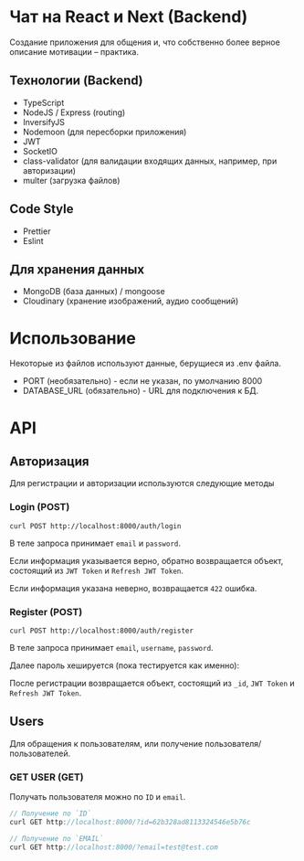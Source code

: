 # Чат на React и Next (Backend)

Создание приложения для общения и, что собственно более верное описание мотивации – практика.

## Технологии (Backend)

- TypeScript
- NodeJS / Express (routing)
- InversifyJS
- Nodemoon (для пересборки приложения)
- JWT
- SocketIO
- class-validator (для валидации входящих данных, например, при авторизации)
- multer (загрузка файлов)

## Code Style

- Prettier
- Eslint

## Для хранения данных

- MongoDB (база данных) / mongoose
- Cloudinary (хранение изображений, аудио сообщений)

# Использование

Некоторые из файлов используют данные, берущиеся из .env файла.

- PORT (необязательно) - если не указан, по умолчанию 8000
- DATABASE_URL (обязательно) - URL для подключения к БД.

# API

## Авторизация

Для регистрации и авторизации используются следующие методы

### Login (POST)

```
curl POST http://localhost:8000/auth/login
```

В теле запроса принимает `email` и `password`.

Если информация указывается верно, обратно возвращается объект, состоящий из `JWT Token` и `Refresh JWT Token`.

Если информация указана неверно, возвращается `422` ошибка.

### Register (POST)

```
curl POST http://localhost:8000/auth/register
```

В теле запроса принимает `email`, `username`, `password`.

Далее пароль хешируется (пока тестируется как именно):

После регистрации возвращается объект, состоящий из `_id`, `JWT Token` и `Refresh JWT Token`.

## Users

Для обращения к пользователям, или получение пользователя/пользователей.

### GET USER (GET)

Получать пользователя можно по `ID` и `email`.

```javascript
// Получение по `ID`
curl GET http://localhost:8000/?id=62b328ad8113324546e5b76c

// Получение по `EMAIL`
curl GET http://localhost:8000/?email=test@test.com
```
